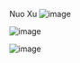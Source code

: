 Nuo Xu
![image](https://github.com/Nuovaxu/ECE444-F2023-Assignment1/assets/114842917/1c0c44f5-8f8a-4e28-ab3c-aac78371191c)

![image](https://github.com/Nuovaxu/ECE444-F2023-Assignment1/assets/114842917/4f867223-090a-40a9-8bc7-a50ffdf8c47a)

![image](https://github.com/Nuovaxu/ECE444-F2023-Assignment1/assets/114842917/2c444ae3-d758-4f61-aa5a-7b54830e183a)
